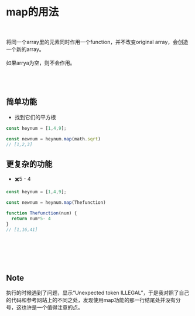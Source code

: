 # map的用法
<br><br/>
将同一个array里的元素同时作用一个function，并不改变original array，会创造一个新的array。
<br><br/>
如果arrya为空，则不会作用。
<br><br/>
<br><br/>
## 简单功能
- 找到它们的平方根

```javascript
const heynum = [1,4,9];

const newnum = heynum.map(math.sqrt) 
// [1,2,3]
```

## 更复杂的功能
- ✖️5 - 4
```javascript
const heynum = [1,4,9];

const newnum = heynum.map(Thefunction)

function Thefunction(num) {
  return num*5- 4
}
// [1,16,41]
```
<br><br/>
<br><br/>
## Note
执行的时候遇到了问题，显示“Unexpected token ILLEGAL”，于是我对照了自己的代码和参考网站上的不同之处，发现使用map功能的那一行结尾处并没有分号，这也许是一个值得注意的点。
